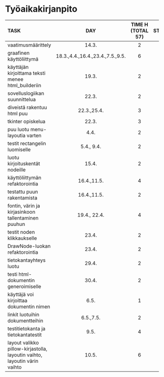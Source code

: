 # Työaikakirjanpito

| TASK               | DAY   | TIME H (TOTAL 57) | STARTED  | IN PROGRESS | DONE |
| :----------------- | :---: | :----: | :------: | :---------: | :---:|
| vaatimusmäärittely | 14.3. | 2      | x        |      x       | x    |
| graafinen käyttöliittymä | 18.3.,4.4.,16.4.,23.4.,7.5.,9.5. | 6 | x | x | x |
| käyttäjän kirjoittama teksti menee html_builderiin | 19.3. | 2 | x | x | x |
| sovelluslogiikan suunnittelua | 22.3. | 2      | x        | x            |  x |
| diveistä rakentuu html puu | 22.3.,25.4. | 3      | x        | x            |  x  |
| tkinter opiskelua | 22.3. | 3      | x        | x            |  x   |
| puu luotu menu-layoutia varten | 4.4. | 2 | x | x | x |
| testit rectangelin luomiselle | 5.4., 9.4. | 2 | x | x | x |
| luotu kirjoituskentät nodeille | 15.4. | 2 | x | x | x |
| käyttöliittymän refaktorointia | 16.4.,11.5. | 4 | x | x | x |
| testattu puun rakentamista | 16.4.,11.5.| 2 | x | x | x |
| fontin, värin ja kirjasinkoon tallentaminen puuhun | 19.4., 22.4.| 4 | x | x | x |
| testit noden klikkaukselle | 23.4.| 2 | x | x | x |
| DrawNode-luokan refaktorointia | 23.4. | 2 | x | x | x |
| tietokantayhteys luotu | 29.4. | 2 | x | x | x |
| testi html-dokumentin generoimiselle | 30.4. | 2 | x | x | x |
| käyttäjä voi kirjoittaa dokumentin nimen | 6.5. | 1 | x | x | x |
| linkit luotuihin dokumentteihin | 6.5.,7.5. | 2 | x | x | x |
| testitietokanta ja tietokantatestit | 9.5. | 4 | x | x | x |
| layout valikko pillow-kirjastolla, layoutin vaihto, layoutin värin vaihto | 10.5. | 6 | x | x | x |

